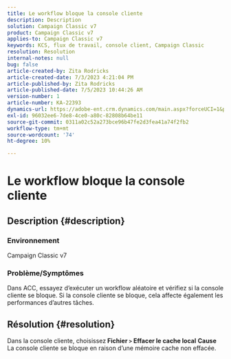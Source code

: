 ```yaml
---
title: Le workflow bloque la console cliente
description: Description
solution: Campaign Classic v7
product: Campaign Classic v7
applies-to: Campaign Classic v7
keywords: KCS, flux de travail, console client, Campaign Classic
resolution: Resolution
internal-notes: null
bug: false
article-created-by: Zita Rodricks
article-created-date: 7/3/2023 4:21:04 PM
article-published-by: Zita Rodricks
article-published-date: 7/5/2023 10:44:26 AM
version-number: 1
article-number: KA-22393
dynamics-url: https://adobe-ent.crm.dynamics.com/main.aspx?forceUCI=1&pagetype=entityrecord&etn=knowledgearticle&id=2477b499-bd19-ee11-8f6e-6045bd006268
exl-id: 96032ee6-7de8-4ce0-a80c-82808b64be11
source-git-commit: 0311a02c52a273bce96b47fe2d3fea41a74f2fb2
workflow-type: tm+mt
source-wordcount: '74'
ht-degree: 10%

---
```


# Le workflow bloque la console cliente

## Description {#description}


### <b>Environnement </b>

Campaign Classic v7

### <b>Problème/Symptômes</b>

Dans ACC, essayez d’exécuter un workflow aléatoire et vérifiez si la console cliente se bloque. Si la console cliente se bloque, cela affecte également les performances d’autres tâches.






## Résolution {#resolution}


Dans la console cliente, choisissez<b> Fichier `>`  Effacer le cache local</b>
<b>Cause</b>
La console cliente se bloque en raison d’une mémoire cache non effacée.

